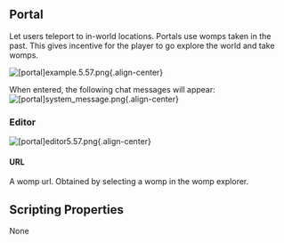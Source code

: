 ## Portal

Let users teleport to in-world locations. Portals use womps taken in the past. This gives incentive for the player to go explore the world and take womps.

![[portal]example.5.57.png](/features/[portal]example.5.57.png){.align-center}

When entered, the following chat messages will appear:
![[portal]system_message.png](/features/[portal]system_message.png){.align-center}

### Editor

![[portal]editor5.57.png](/features/[portal]editor5.57.png){.align-center}

#### URL

A womp url. Obtained by selecting a womp in the womp explorer.

## Scripting Properties
None